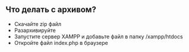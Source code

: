 ## Что делать с архивом?
- Скачайте zip файл
- Разархивируйте
- Запустите сервер XAMPP и добавьте файл в папку /xampp/htdocs
- Откройте файл index.php в браузере
